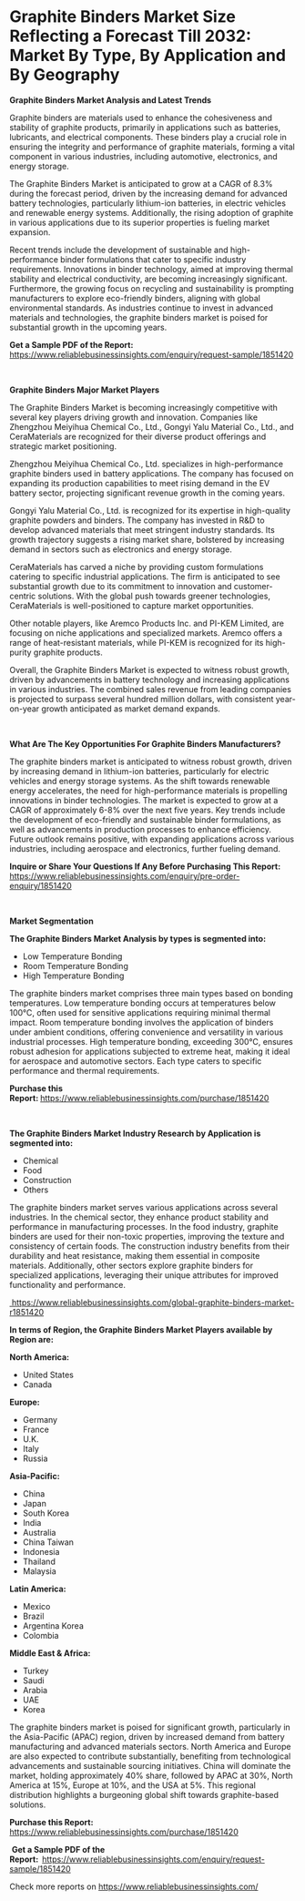 <p><h1>Graphite Binders Market Size Reflecting a Forecast Till 2032: Market By Type, By Application and By Geography</h1></p><p><strong>Graphite Binders Market Analysis and Latest Trends</strong></p>
<p><p>Graphite binders are materials used to enhance the cohesiveness and stability of graphite products, primarily in applications such as batteries, lubricants, and electrical components. These binders play a crucial role in ensuring the integrity and performance of graphite materials, forming a vital component in various industries, including automotive, electronics, and energy storage.</p><p>The Graphite Binders Market is anticipated to grow at a CAGR of 8.3% during the forecast period, driven by the increasing demand for advanced battery technologies, particularly lithium-ion batteries, in electric vehicles and renewable energy systems. Additionally, the rising adoption of graphite in various applications due to its superior properties is fueling market expansion.</p><p>Recent trends include the development of sustainable and high-performance binder formulations that cater to specific industry requirements. Innovations in binder technology, aimed at improving thermal stability and electrical conductivity, are becoming increasingly significant. Furthermore, the growing focus on recycling and sustainability is prompting manufacturers to explore eco-friendly binders, aligning with global environmental standards. As industries continue to invest in advanced materials and technologies, the graphite binders market is poised for substantial growth in the upcoming years.</p></p>
<p><strong>Get a Sample PDF of the Report:&nbsp;</strong> <a href="https://www.reliablebusinessinsights.com/enquiry/request-sample/1851420?utm_campaign=2298&utm_medium=2&utm_source=Github&utm_content=ia&utm_term=26032025&utm_id=graphite-binders">https://www.reliablebusinessinsights.com/enquiry/request-sample/1851420</a></p>
<p>&nbsp;</p>
<p><strong>Graphite Binders Major Market Players</strong></p>
<p><p>The Graphite Binders Market is becoming increasingly competitive with several key players driving growth and innovation. Companies like Zhengzhou Meiyihua Chemical Co., Ltd., Gongyi Yalu Material Co., Ltd., and CeraMaterials are recognized for their diverse product offerings and strategic market positioning.</p><p>Zhengzhou Meiyihua Chemical Co., Ltd. specializes in high-performance graphite binders used in battery applications. The company has focused on expanding its production capabilities to meet rising demand in the EV battery sector, projecting significant revenue growth in the coming years.</p><p>Gongyi Yalu Material Co., Ltd. is recognized for its expertise in high-quality graphite powders and binders. The company has invested in R&D to develop advanced materials that meet stringent industry standards. Its growth trajectory suggests a rising market share, bolstered by increasing demand in sectors such as electronics and energy storage.</p><p>CeraMaterials has carved a niche by providing custom formulations catering to specific industrial applications. The firm is anticipated to see substantial growth due to its commitment to innovation and customer-centric solutions. With the global push towards greener technologies, CeraMaterials is well-positioned to capture market opportunities.</p><p>Other notable players, like Aremco Products Inc. and PI-KEM Limited, are focusing on niche applications and specialized markets. Aremco offers a range of heat-resistant materials, while PI-KEM is recognized for its high-purity graphite products.</p><p>Overall, the Graphite Binders Market is expected to witness robust growth, driven by advancements in battery technology and increasing applications in various industries. The combined sales revenue from leading companies is projected to surpass several hundred million dollars, with consistent year-on-year growth anticipated as market demand expands.</p></p>
<p>&nbsp;</p>
<p><strong>What Are The Key Opportunities For Graphite Binders Manufacturers?</strong></p>
<p><p>The graphite binders market is anticipated to witness robust growth, driven by increasing demand in lithium-ion batteries, particularly for electric vehicles and energy storage systems. As the shift towards renewable energy accelerates, the need for high-performance materials is propelling innovations in binder technologies. The market is expected to grow at a CAGR of approximately 6-8% over the next five years. Key trends include the development of eco-friendly and sustainable binder formulations, as well as advancements in production processes to enhance efficiency. Future outlook remains positive, with expanding applications across various industries, including aerospace and electronics, further fueling demand.</p></p>
<p><strong>Inquire or Share Your Questions If Any Before Purchasing This Report:</strong> <a href="https://www.reliablebusinessinsights.com/enquiry/pre-order-enquiry/1851420?utm_campaign=2298&utm_medium=2&utm_source=Github&utm_content=ia&utm_term=26032025&utm_id=graphite-binders">https://www.reliablebusinessinsights.com/enquiry/pre-order-enquiry/1851420</a></p>
<p>&nbsp;</p>
<p><strong>Market Segmentation</strong></p>
<p><strong>The Graphite Binders Market Analysis by types is segmented into:</strong></p>
<p><ul><li>Low Temperature Bonding</li><li>Room Temperature Bonding</li><li>High Temperature Bonding</li></ul></p>
<p><p>The graphite binders market comprises three main types based on bonding temperatures. Low temperature bonding occurs at temperatures below 100°C, often used for sensitive applications requiring minimal thermal impact. Room temperature bonding involves the application of binders under ambient conditions, offering convenience and versatility in various industrial processes. High temperature bonding, exceeding 300°C, ensures robust adhesion for applications subjected to extreme heat, making it ideal for aerospace and automotive sectors. Each type caters to specific performance and thermal requirements.</p></p>
<p><strong>Purchase this Report:&nbsp;</strong><a href="https://www.reliablebusinessinsights.com/purchase/1851420?utm_campaign=2298&utm_medium=2&utm_source=Github&utm_content=ia&utm_term=26032025&utm_id=graphite-binders">https://www.reliablebusinessinsights.com/purchase/1851420</a></p>
<p>&nbsp;</p>
<p><strong>The Graphite Binders Market Industry Research by Application is segmented into:</strong></p>
<p><ul><li>Chemical</li><li>Food</li><li>Construction</li><li>Others</li></ul></p>
<p><p>The graphite binders market serves various applications across several industries. In the chemical sector, they enhance product stability and performance in manufacturing processes. In the food industry, graphite binders are used for their non-toxic properties, improving the texture and consistency of certain foods. The construction industry benefits from their durability and heat resistance, making them essential in composite materials. Additionally, other sectors explore graphite binders for specialized applications, leveraging their unique attributes for improved functionality and performance.</p></p>
<p><a href="https://www.reliablebusinessinsights.com/global-graphite-binders-market-r1851420?utm_campaign=2298&utm_medium=2&utm_source=Github&utm_content=ia&utm_term=26032025&utm_id=graphite-binders">&nbsp;https://www.reliablebusinessinsights.com/global-graphite-binders-market-r1851420</a></p>
<p><strong>In terms of Region, the Graphite Binders Market Players available by Region are:</strong></p>
<p>
    <p> <strong> North America: </strong>
        <ul>
            <li>United States</li>
            <li>Canada</li>
        </ul>
        </p> 
    <p> <strong> Europe: </strong>
        <ul>
            <li>Germany</li>
            <li>France</li>
            <li>U.K.</li>
            <li>Italy</li>
            <li>Russia</li>
        </ul>
        </p> 
    <p> <strong> Asia-Pacific: </strong>
        <ul>
            <li>China</li>
            <li>Japan</li>
            <li>South Korea</li>
            <li>India</li>
            <li>Australia</li>
            <li>China Taiwan</li>
            <li>Indonesia</li>
            <li>Thailand</li>
            <li>Malaysia</li>
        </ul>
        </p> 
    <p> <strong> Latin America: </strong>
        <ul>
            <li>Mexico</li>
            <li>Brazil</li>
            <li>Argentina Korea</li>
            <li>Colombia</li>
        </ul>
        </p> 
    <p> <strong> Middle East & Africa: </strong>
        <ul>
            <li>Turkey</li>
            <li>Saudi</li>
            <li>Arabia</li>
            <li>UAE</li>
            <li>Korea</li>
        </ul>
    </p>
    </p>
<p><p>The graphite binders market is poised for significant growth, particularly in the Asia-Pacific (APAC) region, driven by increased demand from battery manufacturing and advanced materials sectors. North America and Europe are also expected to contribute substantially, benefiting from technological advancements and sustainable sourcing initiatives. China will dominate the market, holding approximately 40% share, followed by APAC at 30%, North America at 15%, Europe at 10%, and the USA at 5%. This regional distribution highlights a burgeoning global shift towards graphite-based solutions.</p></p>
<p><strong>Purchase this Report: </strong><a href="https://www.reliablebusinessinsights.com/purchase/1851420?utm_campaign=2298&utm_medium=2&utm_source=Github&utm_content=ia&utm_term=26032025&utm_id=graphite-binders">https://www.reliablebusinessinsights.com/purchase/1851420</a></p>
<p>&nbsp;<strong>Get a Sample PDF of the Report:&nbsp;&nbsp;</strong><a href="https://www.reliablebusinessinsights.com/enquiry/request-sample/1851420?utm_campaign=2298&utm_medium=2&utm_source=Github&utm_content=ia&utm_term=26032025&utm_id=graphite-binders">https://www.reliablebusinessinsights.com/enquiry/request-sample/1851420</a></p>
<p><strong></strong></p>
<p>Check more reports on <a href="https://www.reliablebusinessinsights.com/?utm_campaign=2298&utm_medium=2&utm_source=Github&utm_content=ia&utm_term=26032025&utm_id=graphite-binders">https://www.reliablebusinessinsights.com/</a></p>